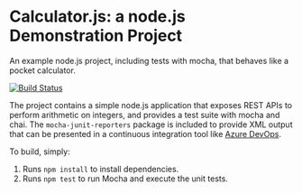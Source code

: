 Calculator.js: a node.js Demonstration Project
==============================================
An example node.js project, including tests with mocha, that behaves like
a pocket calculator.

[![Build Status](https://dev.azure.com/EWV-AZ400/Module%206%20-%20Continuous%20Integration%20Part%20B/_apis/build/status/everboom.calculator?branchName=refs%2Fpull%2F2%2Fmerge)](https://dev.azure.com/EWV-AZ400/Module%206%20-%20Continuous%20Integration%20Part%20B/_build/latest?definitionId=13&branchName=refs%2Fpull%2F2%2Fmerge)

The project contains a simple node.js application that exposes REST APIs
to perform arithmetic on integers, and provides a test suite with mocha
and chai.  The `mocha-junit-reporters` package is included to provide XML
output that can be presented in a continuous integration tool like
[Azure DevOps](https://azure.com/devops).

To build, simply:

1. Runs `npm install` to install dependencies.
2. Runs `npm test` to run Mocha and execute the unit tests.


